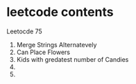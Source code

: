 # leetcode contents
Leetocde 75
1. Merge Strings Alternatevely
2. Can Place Flowers
3. Kids with gredatest number of Candies
4. 
5. 
